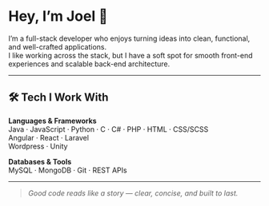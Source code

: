 # Hey, I’m Joel 👋

I’m a full-stack developer who enjoys turning ideas into clean, functional, and well-crafted applications.  
I like working across the stack, but I have a soft spot for smooth front-end experiences and scalable back-end architecture.

---

## 🛠 Tech I Work With
**Languages & Frameworks**  
Java · JavaScript · Python · C · C# · PHP · HTML · CSS/SCSS  
Angular · React · Laravel  
Wordpress · Unity 

**Databases & Tools**  
MySQL · MongoDB · Git · REST APIs

---
<!--
## 📌 Pinned Projects
*(Add links once your repos are ready)*
- **[Project Name](#)** — short one-liner about what it does
- **[Project Name](#)** — short one-liner about what it does
- **[Project Name](#)** — short one-liner about what it does

---

## 📫 Let’s Connect
- Portfolio: [link here if you have one]
- LinkedIn: [link here if you have one]
- Email: [email/contact here]

---
-->
> *Good code reads like a story — clear, concise, and built to last.*


